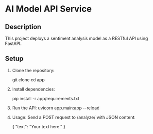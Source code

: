 # AI Model API Service

## Description
This project deploys a sentiment analysis model as a RESTful API using FastAPI.

## Setup
1. Clone the repository:
  
   git clone <repository-url>
   cd app

2. Install dependencies:

   pip install -r app/requirements.txt


3. Run the API:
   uvicorn app.main:app --reload

4. Usage:
   Send a POST request to /analyze/ with JSON content:

   {
      "text": "Your text here."
   }

